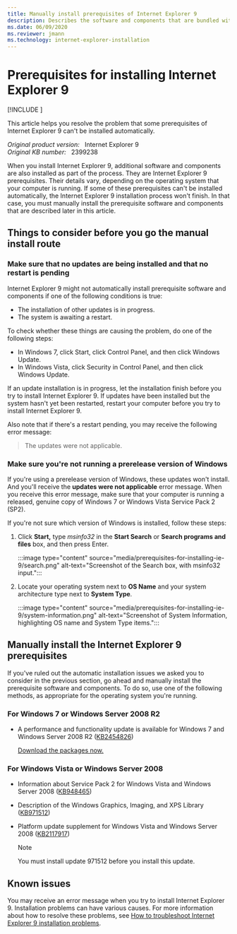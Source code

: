 ```yaml
---
title: Manually install prerequisites of Internet Explorer 9
description: Describes the software and components that are bundled with Internet Explorer when you install Internet Explorer 9. These items are prerequisites for installing and running Internet Explorer 9.
ms.date: 06/09/2020
ms.reviewer: jmann
ms.technology: internet-explorer-installation
---
```

# Prerequisites for installing Internet Explorer 9

[!INCLUDE [](../../../includes/browsers-important.md)]

This article helps you resolve the problem that some prerequisites of Internet Explorer 9 can't be installed automatically.

_Original product version:_ &nbsp; Internet Explorer 9  
_Original KB number:_ &nbsp; 2399238

When you install Internet Explorer 9, additional software and components are also installed as part of the process. They are Internet Explorer 9 prerequisites. Their details vary, depending on the operating system that your computer is running. If some of these prerequisites can't be installed automatically, the Internet Explorer 9 installation process won't finish. In that case, you must manually install the prerequisite software and components that are described later in this article.

## Things to consider before you go the manual install route

### Make sure that no updates are being installed and that no restart is pending

Internet Explorer 9 might not automatically install prerequisite software and components if one of the following conditions is true:

- The installation of other updates is in progress.
- The system is awaiting a restart.

To check whether these things are causing the problem, do one of the following steps:

- In Windows 7, click Start, click Control Panel, and then click Windows Update.
- In Windows Vista, click Security in Control Panel, and then click Windows Update.

If an update installation is in progress, let the installation finish before you try to install Internet Explorer 9. If updates have been installed but the system hasn't yet been restarted, restart your computer before you try to install Internet Explorer 9.

Also note that if there's a restart pending, you may receive the following error message:

> The updates were not applicable.

### Make sure you're not running a prerelease version of Windows

If you're using a prerelease version of Windows, these updates won't install. And you'll receive the **updates were not applicable** error message. When you receive this error message, make sure that your computer is running a released, genuine copy of Windows 7 or Windows Vista Service Pack 2 (SP2).

If you're not sure which version of Windows is installed, follow these steps:

1. Click **Start,** type *msinfo32* in the **Start Search** or **Search programs and files** box, and then press Enter.

    :::image type="content" source="media/prerequisites-for-installing-ie-9/search.png" alt-text="Screenshot of the Search box, with msinfo32 input.":::

2. Locate your operating system next to **OS Name** and your system architecture type next to **System Type**.

    :::image type="content" source="media/prerequisites-for-installing-ie-9/system-information.png" alt-text="Screenshot of System Information, highlighting OS name and System Type items.":::
  
## Manually install the Internet Explorer 9 prerequisites

If you've ruled out the automatic installation issues we asked you to consider in the previous section, go ahead and manually install the prerequisite software and components. To do so, use one of the following methods, as appropriate for the operating system you're running.

### For Windows 7 or Windows Server 2008 R2

- A performance and functionality update is available for Windows 7 and Windows Server 2008 R2 ([KB2454826](https://support.microsoft.com/help/2454826))

    [Download the packages now.](https://www.catalog.update.microsoft.com/Search.aspx?q=2454826)

### For Windows Vista or Windows Server 2008

- Information about Service Pack 2 for Windows Vista and Windows Server 2008 ([KB948465](https://support.microsoft.com/help/948465))

- Description of the Windows Graphics, Imaging, and XPS Library ([KB971512](https://support.microsoft.com/help/971512))

- Platform update supplement for Windows Vista and Windows Server 2008 ([KB2117917](https://support.microsoft.com/help/2117917))

    > [!NOTE]
    > You must install update 971512 before you install this update.

## Known issues

You may receive an error message when you try to install Internet Explorer 9. Installation problems can have various causes. For more information about how to resolve these problems, see [How to troubleshoot Internet Explorer 9 installation problems](https://support.microsoft.com/help/2409098).
